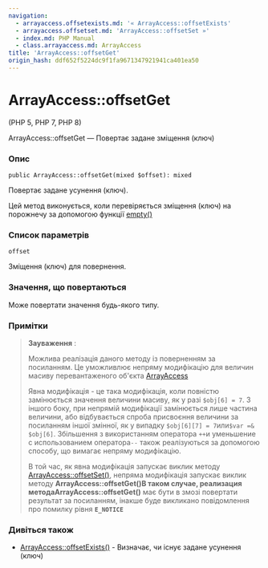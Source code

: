 ```yaml
---
navigation:
  - arrayaccess.offsetexists.md: '« ArrayAccess::offsetExists'
  - arrayaccess.offsetset.md: 'ArrayAccess::offsetSet »'
  - index.md: PHP Manual
  - class.arrayaccess.md: ArrayAccess
title: 'ArrayAccess::offsetGet'
origin_hash: ddf652f5224dc9f1fa9671347921941ca401ea50
---
```

# ArrayAccess::offsetGet

(PHP 5, PHP 7, PHP 8)

ArrayAccess::offsetGet — Повертає задане зміщення (ключ)

### Опис

```methodsynopsis
public ArrayAccess::offsetGet(mixed $offset): mixed
```

Повертає задане усунення (ключ).

Цей метод виконується, коли перевіряється зміщення (ключ) на порожнечу за допомогою функції [empty()](function.empty.md)

### Список параметрів

`offset`

Зміщення (ключ) для повернення.

### Значення, що повертаються

Може повертати значення будь-якого типу.

### Примітки

> **Зауваження** :
> 
> Можлива реалізація даного методу із поверненням за посиланням. Це уможливлює непряму модифікацію для величин масиву перевантаженого об'єкта [ArrayAccess](class.arrayaccess.md)
> 
> Явна модифікація - це така модифікація, коли повністю замінюється значення величини масиву, як у разі `$obj[6] = 7`. З іншого боку, при непрямій модифікації замінюється лише частина величини, або відбувається спроба присвоєння величини за посиланням іншої змінної, як у випадку `$obj[6][7] = 7`или`$var =& $obj[6]`. Збільшення з використанням оператора `++`и уменьшение с использованием оператора`--` також реалізуються за допомогою способу, що вимагає непряму модифікацію.
> 
> В той час, як явна модифікація запускає виклик методу [ArrayAccess::offsetSet()](arrayaccess.offsetset.md), непряма модифікація запускає виклик методу **ArrayAccess::offsetGet()**В таком случае, реализация метода**ArrayAccess::offsetGet()** має бути в змозі повертати результат за посиланням, інакше буде викликано повідомлення про помилку рівня **`E_NOTICE`**

### Дивіться також

-   [ArrayAccess::offsetExists()](arrayaccess.offsetexists.md) \- Визначає, чи існує задане усунення (ключ)
